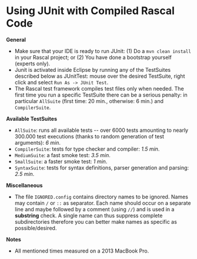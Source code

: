 # Using JUnit with Compiled Rascal Code

__General__
* Make sure that your IDE is ready to run JUnit:
  (1) Do a `mvn clean install` in your Rascal project; or
  (2) You have done a bootstrap yourself (experts only).
* Junit is activated inside Eclipse by running any of the TestSuites described below as JUnitTest: mouse over the desired TestSuite, right click and select `Run As -> JUnit Test`.
* The Rascal test framework compiles test files only when needed. The first time you run a  specific TestSuite there can be a serious penalty: in particular `AllSuite` (first time: 20 min., otherwise: 6 min.) and `CompilerSuite`.


__Available TestSuites__
* `AllSuite`: runs all available tests -- over 6000 tests amounting to nearly 300.000 test executions (thanks to random generation of test arguments): _6 min_.
* `CompilerSuite`: tests for type checker and compiler: _1.5 min_.
* `MediumSuite`: a fast smoke test: _3.5 min_.
* `SmallSuite`: a faster smoke test: _1 min_. 
* `SyntaxSuite`: tests for syntax definitions, parser generation and parsing:  _2.5 min_.

__Miscellaneous__
* The file `IGNORED.config` contains directory names to be ignored.
  Names may contain `/` or `::` as separator. 
  Each name should occur on a separate line and maybe followed by a comment (using `//`)
  and is used in a __substring__ check. A single name can thus suppress complete subdirectories
  therefore you can better make names as specific as possible/desired.

__Notes__
* All mentioned times measured on a 2013 MacBook Pro.